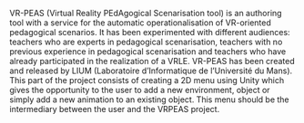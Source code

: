 VR-PEAS (Virtual Reality PEdAgogical Scenarisation tool) is an authoring tool with a service for the automatic operationalisation of VR-oriented pedagogical scenarios.
It has been experimented with different audiences: teachers who are experts in pedagogical scenarisation, teachers with no previous experience in pedagogical scenarisation and teachers who have already participated in the realization of a VRLE. VR-PEAS has been created and released by LIUM (Laboratoire d’Informatique de l’Université du Mans). 
This part of the project consists of creating a 2D menu using Unity which gives the opportunity to the user to add a new environment, object or simply add a new animation to an existing object. This menu should be the intermediary between the user and the VRPEAS project.
